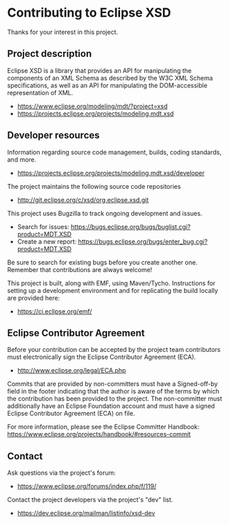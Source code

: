 # Contributing to Eclipse XSD

Thanks for your interest in this project.

## Project description

Eclipse XSD is a library that provides an API for manipulating the components of
an XML Schema as described by the W3C XML Schema specifications, as well as an
API for manipulating the DOM-accessible representation of XML.

* https://www.eclipse.org/modeling/mdt/?project=xsd
* https://projects.eclipse.org/projects/modeling.mdt.xsd

## Developer resources

Information regarding source code management, builds, coding standards, and
more.

* https://projects.eclipse.org/projects/modeling.mdt.xsd/developer

The project maintains the following source code repositories

* http://git.eclipse.org/c/xsd/org.eclipse.xsd.git

This project uses Bugzilla to track ongoing development and issues.

* Search for issues: https://bugs.eclipse.org/bugs/buglist.cgi?product=MDT.XSD
* Create a new report: https://bugs.eclipse.org/bugs/enter_bug.cgi?product=MDT.XSD

Be sure to search for existing bugs before you create another one. 
Remember that contributions are always welcome!

This project is built, along with EMF, using Maven/Tycho. 
Instructions for setting up a development environment and for replicating the build locally are provided here:

* https://ci.eclipse.org/emf/

## Eclipse Contributor Agreement

Before your contribution can be accepted by the project team contributors must
electronically sign the Eclipse Contributor Agreement (ECA).

* http://www.eclipse.org/legal/ECA.php

Commits that are provided by non-committers must have a Signed-off-by field in
the footer indicating that the author is aware of the terms by which the
contribution has been provided to the project. The non-committer must
additionally have an Eclipse Foundation account and must have a signed Eclipse
Contributor Agreement (ECA) on file.

For more information, please see the Eclipse Committer Handbook:
https://www.eclipse.org/projects/handbook/#resources-commit

## Contact

Ask questions via the project's forum:

* https://www.eclipse.org/forums/index.php/f/119/

Contact the project developers via the project's "dev" list.

*  https://dev.eclipse.org/mailman/listinfo/xsd-dev